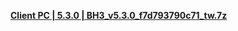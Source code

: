 **[Client PC | 5.3.0 | BH3_v5.3.0_f7d793790c71_tw.7z ](https://download-sea.mihoyo.com/download/os/BH3_v5.3.0_f7d793790c71_tw.7z)**